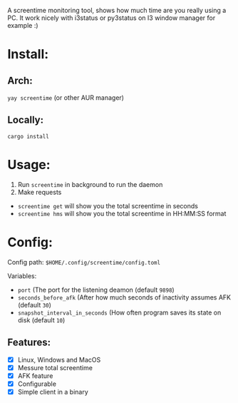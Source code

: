 A screentime monitoring tool, shows how much time are you really using a PC. It work nicely with i3status or py3status on I3 window manager for example :)

# Install:
## Arch:
`yay screentime` (or other AUR manager)

## Locally:
`cargo install`

# Usage:
1. Run `screentime` in background to run the daemon
 2. Make requests
   -  `screentime get` will show you the total screentime in seconds
   -  `screentime hms` will show you the total screentime in HH:MM:SS format

# Config:

Config path: `$HOME/.config/screentime/config.toml`

Variables:

 - `port` (The port for the listening deamon (default `9898`)
 - `seconds_before_afk` (After how much seconds of inactivity assumes AFK (default `30`)
 - `snapshot_interval_in_seconds` (How often program saves its state on disk (default `10`)


## Features:

- [x] Linux, Windows and MacOS
- [x] Messure total screentime
- [x] AFK feature
- [x] Configurable
- [x] Simple client in a binary
